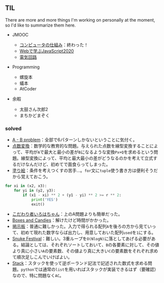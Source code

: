 ## TIL

There are more and more things I'm working on personally at the moment, so I'd like to summarize them here.

- JMOOC
  - [コンピュータの仕組み](https://pf.fisdom.org/course/mypage.html)：終わった！
  - [Webで学ぶJavaScript2020](https://pf.fisdom.org/course/mypage.html)
  - [電気回路](https://pf.fisdom.org/course/mypage.html)
 
- Programming
  - 螺旋本
  - 蟻本
  - AtCoder
 
- 余暇
  - 太鼓さん次郎2
  - まちかどまぞく

### solved

- [A - B problem](https://atcoder.jp/contests/arc039/tasks/arc039_a)：全部で6パターンしかないということに気付く。
- [点数変換](https://atcoder.jp/contests/arc043/tasks/arc043_a)：数学的な教育的な問題。与えられた点数を線型変換することによって、平均が`A`で最大と最小の差が`B`になるような変換`Px+Q`を求めるという問題。線型変換によって、平均と最大最小の差がどうなるのかを考えて立式するだけなんだけど、初めてで面食らってしまった。
- [塗り絵](https://atcoder.jp/contests/arc051/tasks/arc051_a)：条件を考えつくすの苦手...。`for`文に`tuple`使う書き方は便利そうだから覚えておこう。

```python
for xi in (x2, x3):
	for yi in (y2, y3):
		if (x1 - xi) ** 2 + (y1 - yi) ** 2 >= r ** 2:
			print('YES')
			exit()
```

- [こだわり者いろはちゃん](https://atcoder.jp/contests/arc058/tasks/arc058_a)：上のA問題よりも簡単だった。 
- [Boxes and Candies](https://atcoder.jp/contests/arc064/tasks/arc064_a)：解けたけど時間がかかった。
- [掲示板](https://atcoder.jp/contests/arc042/tasks/arc042_a)：普通に難しかった。入力で得られる配列`A`を後ろの方から見ていって、初めて現れた数字ならば出力し、用意しておいた配列`used`を`1`にする。
- [Snuke Festival](https://atcoder.jp/contests/arc084/tasks/arc084_a)：難しい。3重ループを`O(NlogN)`に落としてあげる必要がある。結論としては、それぞれソートしておいて、`B`の各要素に対して、その値より真に小さい`A`の要素数、その値より真に大きい`C`の要素数をそれぞれ求めて順次足しこんでいけばよい。
- [Stack](https://onlinejudge.u-aizu.ac.jp/courses/lesson/1/ALDS1/3/ALDS1_3_A)：スタックを使って逆ポーランド記法で記述された数式を求める問題。`python`では通常の`list`を用いればスタックが実装できるはず（要確認）なので、特に問題なく`AC`。
